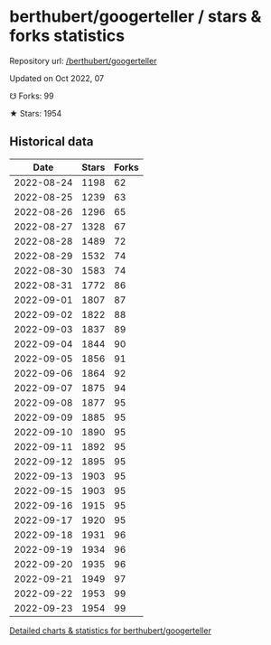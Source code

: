 # berthubert/googerteller / stars & forks statistics

Repository url: [/berthubert/googerteller](https://github.com/berthubert/googerteller)

Updated on Oct 2022, 07

☋ Forks: 99

★ Stars: 1954

## Historical data
| Date | Stars | Forks |
|------|-------|-------|
| 2022-08-24 | 1198 | 62 | 
| 2022-08-25 | 1239 | 63 | 
| 2022-08-26 | 1296 | 65 | 
| 2022-08-27 | 1328 | 67 | 
| 2022-08-28 | 1489 | 72 | 
| 2022-08-29 | 1532 | 74 | 
| 2022-08-30 | 1583 | 74 | 
| 2022-08-31 | 1772 | 86 | 
| 2022-09-01 | 1807 | 87 | 
| 2022-09-02 | 1822 | 88 | 
| 2022-09-03 | 1837 | 89 | 
| 2022-09-04 | 1844 | 90 | 
| 2022-09-05 | 1856 | 91 | 
| 2022-09-06 | 1864 | 92 | 
| 2022-09-07 | 1875 | 94 | 
| 2022-09-08 | 1877 | 95 | 
| 2022-09-09 | 1885 | 95 | 
| 2022-09-10 | 1890 | 95 | 
| 2022-09-11 | 1892 | 95 | 
| 2022-09-12 | 1895 | 95 | 
| 2022-09-13 | 1903 | 95 | 
| 2022-09-15 | 1903 | 95 | 
| 2022-09-16 | 1915 | 95 | 
| 2022-09-17 | 1920 | 95 | 
| 2022-09-18 | 1931 | 96 | 
| 2022-09-19 | 1934 | 96 | 
| 2022-09-20 | 1935 | 96 | 
| 2022-09-21 | 1949 | 97 | 
| 2022-09-22 | 1953 | 99 | 
| 2022-09-23 | 1954 | 99 | 


[Detailed charts & statistics for berthubert/googerteller](https://reviewgithub.com/rep/berthubert/googerteller)
